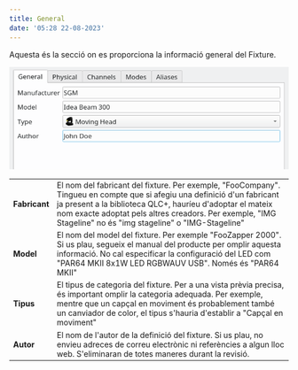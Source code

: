 ```yaml
---
title: General
date: '05:28 22-08-2023'
---
```


Aquesta és la secció on es proporciona la informació general del Fixture.

![](../fixture_editor_general.png)

|     |     |
| --- | --- |
| **Fabricant** | El nom del fabricant del fixture. Per exemple, "FooCompany". Tingueu en compte que si afegiu una definició d'un fabricant ja present a la biblioteca QLC+, hauríeu d'adoptar el mateix nom exacte adoptat pels altres creadors. Per exemple, "IMG Stageline" no és "img stageline" o "IMG-Stageline" |
| **Model** | El nom del model del fixture. Per exemple "FooZapper 2000". Si us plau, segueix el manual del producte per omplir aquesta informació. No cal especificar la configuració del LED com "PAR64 MKII 8x1W LED RGBWAUV USB". Només és "PAR64 MKII" |
| **Tipus** | El tipus de categoria del fixture. Per a una vista prèvia precisa, és important omplir la categoria adequada. Per exemple, mentre que un capçal en moviment és probablement també un canviador de color, el tipus s'hauria d'establir a "Capçal en moviment" |
| **Autor** | El nom de l'autor de la definició del fixture. Si us plau, no envieu adreces de correu electrònic ni referències a algun lloc web. S'eliminaran de totes maneres durant la revisió. |
